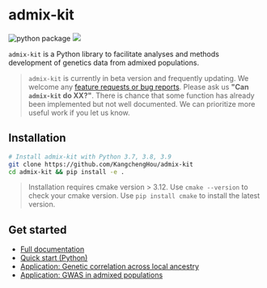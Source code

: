 # admix-kit
![python package](https://github.com/KangchengHou/admix-tools/actions/workflows/workflow.yml/badge.svg)
[![](https://img.shields.io/badge/docs-latest-blue.svg)](https://kangchenghou.github.io/admix-kit)

`admix-kit` is a Python library to facilitate analyses and methods development of genetics data from admixed populations.

> `admix-kit` is currently in beta version and frequently updating. We welcome any [feature requests or bug reports](https://github.com/KangchengHou/admix-kit/issues). Please ask us **"Can `admix-kit` do XX?"**. There is chance that some function has already been implemented but not well documented. We can prioritize more useful work if you let us know.


## Installation
```bash
# Install admix-kit with Python 3.7, 3.8, 3.9
git clone https://github.com/KangchengHou/admix-kit
cd admix-kit && pip install -e .
```
> Installation requires cmake version > 3.12. Use `cmake --version` to check your cmake version. Use `pip install cmake` to install the latest version.

## Get started
- [Full documentation](https://kangchenghou.github.io/admix-kit/index.html)
- [Quick start (Python)](https://kangchenghou.github.io/admix-kit/notebooks/quickstart.html)
- [Application: Genetic correlation across local ancestry](https://kangchenghou.github.io/admix-kit/cli/genet-cor.html)
- [Application: GWAS in admixed populations](https://kangchenghou.github.io/admix-kit/cli/assoc-test.html)